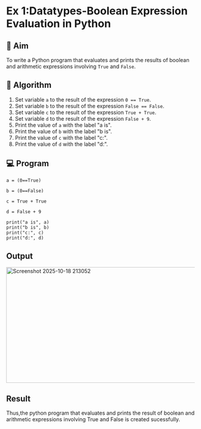 
# Ex 1:Datatypes-Boolean Expression Evaluation in Python

## 🎯 Aim
To write a Python program that evaluates and prints the results of boolean and arithmetic expressions involving `True` and `False`.

## 🧠 Algorithm
1. Set variable `a` to the result of the expression `0 == True`.
2. Set variable `b` to the result of the expression `False == False`.
3. Set variable `c` to the result of the expression `True + True`.
4. Set variable `d` to the result of the expression `False + 9`.
5. Print the value of `a` with the label "a is".
6. Print the value of `b` with the label "b is".
7. Print the value of `c` with the label "c:".
8. Print the value of `d` with the label "d:".

## 💻 Program
```
a = (0==True)

b = (0==False)

c = True + True

d = False + 9
 
print("a is", a)
print("b is", b)
print("c:", c)
print("d:", d)
```


## Output
<img width="557" height="310" alt="Screenshot 2025-10-18 213052" src="https://github.com/user-attachments/assets/36856a47-ce3c-4030-9d15-954e744748b5" />






## Result
Thus,the python program that evaluates and prints the result of boolean and  arithmetic expressions involving True and False is created sucessfully.
